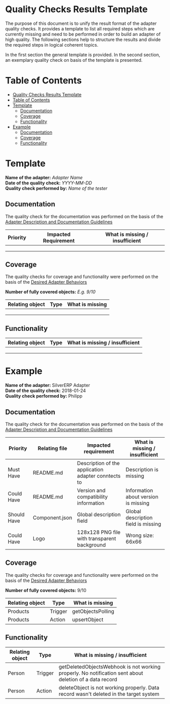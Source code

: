 # Quality Checks Results Template

The purpose of this document is to unify the result format of the adapter quality checks. It provides a template to list all required steps which are currently missing and need to be performed in order to build an adapter of high quality.
The following sections help to structure the results and divide the required steps in logical coherent topics.

In the first section the general template is provided. In the second section, an exemplary quality check on basis of the template is presented.


# Table of Contents
<!-- TOC depthFrom:1 depthTo:6 withLinks:1 updateOnSave:1 orderedList:0 -->

- [Quality Checks Results Template](#quality-checks-results-template)
- [Table of Contents](#table-of-contents)
- [Template](#template)
	- [Documentation](#documentation)
	- [Coverage](#coverage)
	- [Functionality](#functionality)
- [Example](#example)
	- [Documentation](#documentation)
	- [Coverage](#coverage)
	- [Functionality](#functionality)

<!-- /TOC -->

# Template

**Name of the adapter:** _Adapter Name_ <br>
**Date of the quality check:** _YYYY-MM-DD_ <br>
**Quality check performed by:** _Name of the tester_

## Documentation

The quality check for the documentation was performed on the basis of the [Adapter Description and Documentation Guidelines](https://github.com/openintegrationhub/Connectors/blob/master/Adapters/AdapterChecklists/AdapterDescriptionAndDocumentationGuidelines.md)

| Priority  | Impacted Requirement  | What is missing / insufficient |
| ------------- | ------------- | ------------- |
|   |   |  |
|  |   |  |
|  |   |  |



## Coverage

The quality checks for coverage and functionality were performed on the basis of the [Desired Adapter Behaviors](https://github.com/openintegrationhub/Connectors/blob/master/Adapters/AdapterChecklists/DesiredAdapterBehaviors.md)


**Number of fully covered objects:** _E.g. 9/10_

| Relating object | Type  |What is missing |
| ------------- | ------------- | ------------- |
|  |  |   |
|  |  |   |  
|  |  |   |  

## Functionality

| Relating object | Type  |What is missing / insufficient  |
| ------------- | ------------- | ------------- |
|  |  |   |  
|  |  |   |  
|  |  |   |  

# Example

**Name of the adapter:** SilverERP Adapter <br>
**Date of the quality check:** 2018-01-24 <br>
**Quality check performed by:** Philipp

## Documentation

The quality check for the documentation was performed on the basis of the [Adapter Description and Documentation Guidelines](https://github.com/openintegrationhub/Connectors/blob/master/Adapters/AdapterChecklists/AdapterDescriptionAndDocumentationGuidelines.md)

| Priority  | Relating file | Impacted requirement  | What is missing / insufficient |
| ------------- | ------------- | ------------- | ------------- |
| Must Have  | README.md | Description of the application adapter conntects to  | Description is missing |
| Could Have | README.md | Version and compatibility information  | Information about version is missing  |
| Should Have  | Component.json | Global description field  | Global description field is missing |
| Could Have  | Logo | 128x128 PNG file with transparent background   | Wrong size: 66x66 |

## Coverage

The quality checks for coverage and functionality were performed on the basis of the [Desired Adapter Behaviors](https://github.com/openintegrationhub/Connectors/blob/master/Adapters/AdapterChecklists/DesiredAdapterBehaviors.md)

**Number of fully covered objects:** 9/10

| Relating object  | Type |What is missing  |
| ------------- | ------------- | ------------- |
| Products  | Trigger | getObjectsPolling  |
| Products |Action  |  upsertObject |

## Functionality

| Relating object  | Type |What is missing / insufficient  |
| ------------- | ------------- | ------------- |
| Person | Trigger | getDeletedObjectsWebhook is not working properly.  No notification sent about deletion of a data record  |
| Person | Action |deleteObject is not working properly.  Data record wasn't deleted in the target system  |
